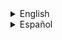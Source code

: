 <details><summary>English</summary>
<p>

### weapon_

Base de valores que todas las armas comparten.

Soportan la base [pickup](../pickup.md).

| Key | Value | Descripción |
|-----|-------|-------------|
| dmg | integer | Daño personalizado independiente de sus cvars en [skill.cfg](../../game/skill.md) |
| wpn_v_model | string | Modelo personalizado para la vista de primera persona |
| wpn_w_model | string | Modelo personalizado para la vista de el objeto en el mundo |
| wpn_p_model | string | Modelo personalizado para la vista de el objeto en las manos de otro jugador |
| soundlist | string | [GSR](../../game/gsr.md) para esta arma |
| CustomSpriteDir | string | directorio personalizado para el archivo de sprite de esta arma |
| IsNotAmmoItem | 0/1 | 0 = se puede volver a recoger para tomar su municion, 1 = solo se puede tomar para recibir el arma |
| exclusivehold | 0/1 | 0 = funcion normal, 1 = al tomar el arma no puedes cambiar a otra arma a no ser que esta sea descartada (+drop) |

</p>
</details>

















<details><summary>Español</summary>
<p>

### weapon_

Base de valores que todas las armas comparten.

Soportan la base [pickup](../pickup.md).

| Key | Value | Descripción |
|-----|-------|-------------|
| dmg | integer | Daño personalizado independiente de sus cvars en [skill.cfg](../../game/skill.md) |
| wpn_v_model | string | Modelo personalizado para la vista de primera persona |
| wpn_w_model | string | Modelo personalizado para la vista de el objeto en el mundo |
| wpn_p_model | string | Modelo personalizado para la vista de el objeto en las manos de otro jugador |
| soundlist | string | [GSR](../../game/gsr.md) para esta arma |
| CustomSpriteDir | string | directorio personalizado para el archivo de sprite de esta arma |
| IsNotAmmoItem | 0/1 | 0 = se puede volver a recoger para tomar su municion, 1 = solo se puede tomar para recibir el arma |
| exclusivehold | 0/1 | 0 = funcion normal, 1 = al tomar el arma no puedes cambiar a otra arma a no ser que esta sea descartada (+drop) |

</p>
</details>